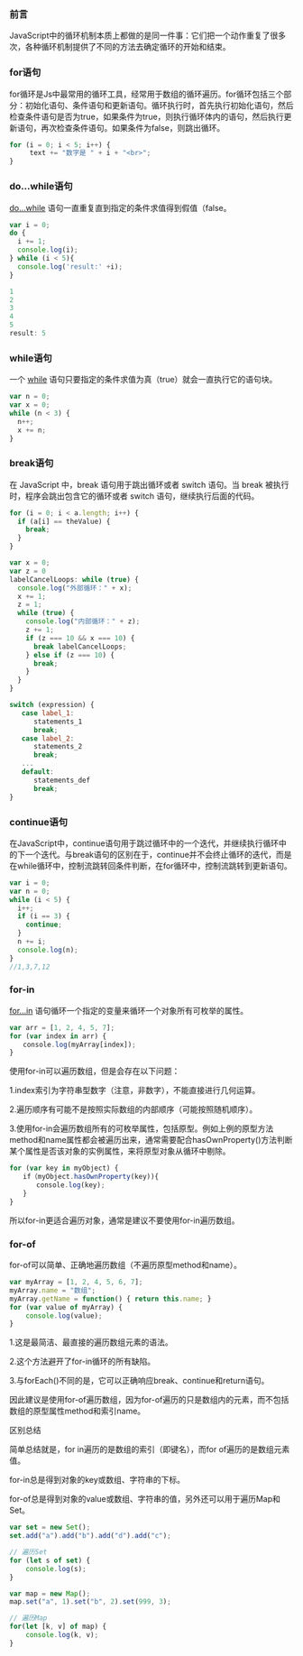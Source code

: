 ### 前言

JavaScript中的循环机制本质上都做的是同一件事：它们把一个动作重复了很多次，各种循环机制提供了不同的方法去确定循环的开始和结束。

### for语句

for循环是Js中最常用的循环工具，经常用于数组的循环遍历。for循环包括三个部分：初始化语句、条件语句和更新语句。循环执行时，首先执行初始化语句，然后检查条件语句是否为true，如果条件为true，则执行循环体内的语句，然后执行更新语句，再次检查条件语句。如果条件为false，则跳出循环。

```js
for (i = 0; i < 5; i++) {
     text += "数字是 " + i + "<br>";
}
```

### do...while语句

[do...while](https://developer.mozilla.org/zh-CN/docs/Web/JavaScript/Reference/Statements/do...while) 语句一直重复直到指定的条件求值得到假值（false。

```js
var i = 0;
do {
  i += 1;
  console.log(i);
} while (i < 5){
  console.log('result:' +i);
}

1
2
3
4
5
result: 5
```

### while语句

一个 [while](https://developer.mozilla.org/zh-CN/docs/Web/JavaScript/Reference/Statements/while) 语句只要指定的条件求值为真（true）就会一直执行它的语句块。

```js
var n = 0;
var x = 0;
while (n < 3) {
  n++;
  x += n;
}
```

### break语句

在 JavaScript 中，break 语句用于跳出循环或者 switch 语句。当 break 被执行时，程序会跳出包含它的循环或者 switch 语句，继续执行后面的代码。

```js
for (i = 0; i < a.length; i++) {
  if (a[i] == theValue) {
    break;
  }
}
```

```js
var x = 0;
var z = 0
labelCancelLoops: while (true) {
  console.log("外部循环：" + x);
  x += 1;
  z = 1;
  while (true) {
    console.log("内部循环：" + z);
    z += 1;
    if (z === 10 && x === 10) {
      break labelCancelLoops;
    } else if (z === 10) {
      break;
    }
  }
}
```

```js
switch (expression) {
   case label_1:
      statements_1
      break;
   case label_2:
      statements_2
      break;
   ...
   default:
      statements_def
      break;
}
```

### continue语句

在JavaScript中，continue语句用于跳过循环中的一个迭代，并继续执行循环中的下一个迭代。与break语句的区别在于，continue并不会终止循环的迭代，而是在while循环中，控制流跳转回条件判断，在for循环中，控制流跳转到更新语句。

```js
var i = 0;
var n = 0;
while (i < 5) {
  i++;
  if (i == 3) {
    continue;
  }
  n += i;
  console.log(n);
}
//1,3,7,12
```

### for-in

[for...in](https://developer.mozilla.org/zh-CN/docs/Web/JavaScript/Reference/Statements/for...in) 语句循环一个指定的变量来循环一个对象所有可枚举的属性。

```js
var arr = [1, 2, 4, 5, 7];
for (var index in arr) {
　　console.log(myArray[index]);
}
```

使用for-in可以遍历数组，但是会存在以下问题：

1.index索引为字符串型数字（注意，非数字），不能直接进行几何运算。

2.遍历顺序有可能不是按照实际数组的内部顺序（可能按照随机顺序）。

3.使用for-in会遍历数组所有的可枚举属性，包括原型。例如上例的原型方法method和name属性都会被遍历出来，通常需要配合hasOwnProperty()方法判断某个属性是否该对象的实例属性，来将原型对象从循环中剔除。

```js
for (var key in myObject) {
　　if（myObject.hasOwnProperty(key)){
　　　　console.log(key);
　　}
}
```

所以for-in更适合遍历对象，通常是建议不要使用for-in遍历数组。

### for-of

for-of可以简单、正确地遍历数组（不遍历原型method和name）。

```js
var myArray = [1, 2, 4, 5, 6, 7];
myArray.name = "数组";
myArray.getName = function() { return this.name; }
for (var value of myArray) {
    console.log(value);
}
```

1.这是最简洁、最直接的遍历数组元素的语法。

2.这个方法避开了for-in循环的所有缺陷。

3.与forEach()不同的是，它可以正确响应break、continue和return语句。

因此建议是使用for-of遍历数组，因为for-of遍历的只是数组内的元素，而不包括数组的原型属性method和索引name。

区别总结

简单总结就是，for in遍历的是数组的索引（即键名），而for of遍历的是数组元素值。

for-in总是得到对象的key或数组、字符串的下标。

for-of总是得到对象的value或数组、字符串的值，另外还可以用于遍历Map和Set。

```js
var set = new Set();
set.add("a").add("b").add("d").add("c");

// 遍历Set
for (let s of set) {
    console.log(s);
}

var map = new Map();
map.set("a", 1).set("b", 2).set(999, 3);

// 遍历Map
for(let [k, v] of map) {
    console.log(k, v);
}
```